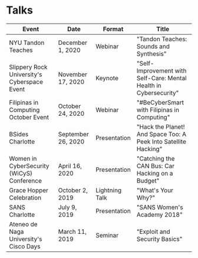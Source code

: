 # Talks

Event | Date | Format | Title
------------ | ------------- | ------------- | -------------
NYU Tandon Teaches | December 1, 2020 | Webinar | "Tandon Teaches: Sounds and Synthesis"
Slippery Rock University's Cyberspace Event | November 17, 2020 | Keynote | "Self-Improvement with Self-Care: Mental Health in Cybersecurity"
Filipinas in Computing October Event| October 24, 2020 | Webinar | "#BeCyberSmart with Filipinas in Computing"
BSides Charlotte | September 26, 2020 | Presentation | "Hack the Planet! And Space Too: A Peek Into Satellite Hacking"
Women in CyberSecurity (WiCyS) Conference | April 16, 2020 | Presentation | "Catching the CAN Bus: Car Hacking on a Budget"
Grace Hopper Celebration | October 2, 2019 | Lightning Talk | "What's Your Why?"
SANS Charlotte | July 9, 2019 | Presentation | "SANS Women's Academy 2018"
Ateneo de Naga University's Cisco Days | March 11, 2019 | Seminar | "Exploit and Security Basics"
